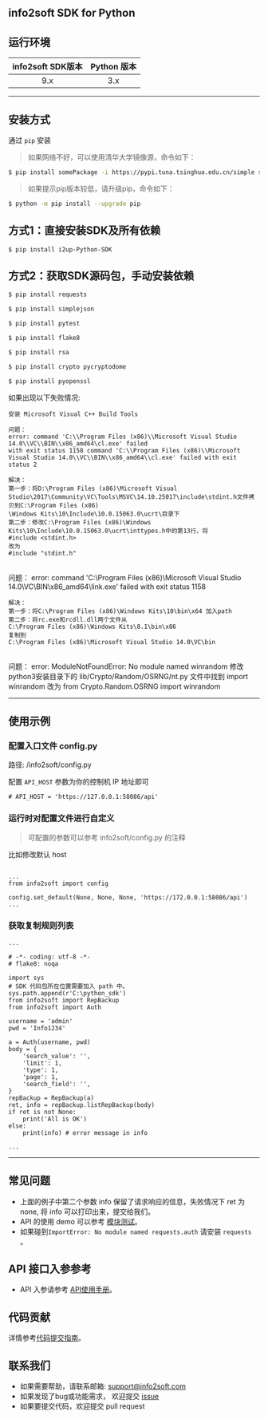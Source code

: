

## info2soft SDK for Python

## 运行环境

| info2soft SDK版本 | Python 版本 |
|:---------------:|:---------------------------:|
|       9.x       |          3.x|

---

## 安装方式

通过 `pip` 安装

> 如果网络不好，可以使用清华大学镜像源，命令如下：

```bash
$ pip install somePackage -i https://pypi.tuna.tsinghua.edu.cn/simple some-package
```

> 如果提示pip版本较低，请升级pip，命令如下：

```bash
$ python -m pip install --upgrade pip
```
## 方式1：直接安装SDK及所有依赖
```
$ pip install i2up-Python-SDK
```
## 方式2：获取SDK源码包，手动安装依赖

```bash
$ pip install requests

$ pip install simplejson

$ pip install pytest

$ pip install flake8

$ pip install rsa

$ pip install crypto pycryptodome

$ pip install pyopenssl

```


如果出现以下失败情况:

    安装 Microsoft Visual C++ Build Tools
    
    问题：
    error: command 'C:\\Program Files (x86)\\Microsoft Visual Studio 14.0\\VC\\BIN\\x86_amd64\cl.exe' failed 
    with exit status 1158 command 'C:\\Program Files (x86)\\Microsoft Visual Studio 14.0\\VC\\BIN\\x86_amd64\\cl.exe' failed with exit status 2
    
    解决：
    第一步：将D:\Program Files (x86)\Microsoft Visual Studio\2017\Community\VC\Tools\MSVC\14.10.25017\include\stdint.h文件拷贝到C:\Program Files (x86)
    \Windows Kits\10\Include\10.0.15063.0\ucrt\目录下
    第二步：修改C:\Program Files (x86)\Windows Kits\10\Include\10.0.15063.0\ucrt\inttypes.h中的第13行，将
    #include <stdint.h>
    改为
    #include "stdint.h"


​    
    问题：
    error: command 'C:\\Program Files (x86)\\Microsoft Visual Studio 14.0\\VC\\BIN\\x86_amd64\\link.exe' failed with exit status 1158
    
    解决：
    第一步：将C:\Program Files (x86)\Windows Kits\10\bin\x64 加入path
    第二步：将rc.exe和rcdll.dll两个文件从
    C:\Program Files (x86)\Windows Kits\8.1\bin\x86
    复制到
    C:\Program Files (x86)\Microsoft Visual Studio 14.0\VC\bin


​    
    问题：
    error: ModuleNotFoundError: No module named winrandom
    修改python3安装目录下的 lib/Crypto/Random/OSRNG/nt.py 文件中找到
    import winrandom
    改为
    from Crypto.Random.OSRNG import winrandom

---

## 使用示例

###   配置入口文件 config.py

路径: /info2soft/config.py

配置 `API_HOST` 参数为你的控制机 IP 地址即可

    # API_HOST = 'https://127.0.0.1:58086/api'
    

###   运行时对配置文件进行自定义

> 可配置的参数可以参考 info2soft/config.py 的注释

比如修改默认 host
```

...
from info2soft import config

config.set_default(None, None, None, 'https://172.0.0.1:58086/api')
...

```

###  获取复制规则列表

    ...

    # -*- coding: utf-8 -*-
    # flake8: noqa
    
    import sys
    # SDK 代码包所在位置需要加入 path 中。
    sys.path.append(r'C:\python_sdk')
    from info2soft import RepBackup
    from info2soft import Auth
    
    username = 'admin'
    pwd = 'Info1234'
    
    a = Auth(username, pwd)
    body = {
        'search_value': '',
        'limit': 1,
        'type': 1,
        'page': 1,
        'search_field': '',
    }
    repBackup = RepBackup(a)
    ret, info = repBackup.listRepBackup(body)
    if ret is not None:
        print('All is OK')
    else:
        print(info) # error message in info

    ...

---

## 常见问题

- 上面的例子中第二个参数 info 保留了请求响应的信息，失败情况下 ret 为 none, 将 info 可以打印出来，提交给我们。
- API 的使用 demo 可以参考 [模块测试](https://gitee.com/i2soft/i2up-python-sdk/tree/v20250123/info2soft/resource/test)。
- 如果碰到`ImportError: No module named requests.auth` 请安装 `requests` 。


##  API 接口入参参考
- API 入参请参考 [API使用手册](https://docs.i2yun.com/i2up-docs/)。


## 代码贡献

详情参考[代码提交指南](CONTRIBUTING.md)。

## 联系我们

- 如果需要帮助，请联系邮箱: support@info2soft.com
- 如果发现了bug或功能需求， 欢迎提交 [issue](https://gitee.com/i2soft/i2up-python-sdk/issues)
- 如果要提交代码，欢迎提交 pull request


 
    
